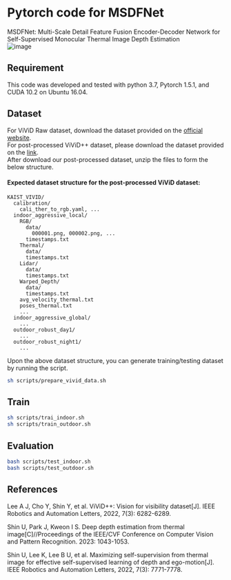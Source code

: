 # Pytorch code for MSDFNet
MSDFNet: Multi-Scale Detail Feature Fusion Encoder-Decoder Network for Self-Supervised Monocular Thermal Image Depth Estimation    
![image](https://github.com/CabbageZhi/MSDFNet/assets/103650178/4b83ad91-f348-411f-ae22-bc225b457d47)

## Requirement
This code was developed and tested with python 3.7, Pytorch 1.5.1, and CUDA 10.2 on Ubuntu 16.04.
## Dataset
For ViViD Raw dataset, download the dataset provided on the [official website](https://sites.google.com/view/dgbicra2019-vivid/).  
For post-processed ViViD++ dataset, please download the dataset provided on the [link](https://urserver.kaist.ac.kr/publicdata/ViViD++/download_links.txt).  
After download our post-processed dataset, unzip the files to form the below structure.  
#### Expected dataset structure for the post-processed ViViD dataset:
```
KAIST_VIVID/
  calibration/
    cali_ther_to_rgb.yaml, ...
  indoor_aggressive_local/
    RGB/
      data/
        000001.png, 000002.png, ...
      timestamps.txt
    Thermal/
      data/
      timestamps.txt
    Lidar/
      data/
      timestamps.txt
    Warped_Depth/
      data/
      timestamps.txt
    avg_velocity_thermal.txt
    poses_thermal.txt
    ...
  indoor_aggressive_global/
    ...	
  outdoor_robust_day1/
    ...
  outdoor_robust_night1/
    ...
```

Upon the above dataset structure, you can generate training/testing dataset by running the script.
```bash
sh scripts/prepare_vivid_data.sh
```
## Train

```bash
sh scripts/trai_indoor.sh
sh scripts/train_outdoor.sh
```

## Evaluation

```bash
bash scripts/test_indoor.sh
bash scripts/test_outdoor.sh
```

## References

Lee A J, Cho Y, Shin Y, et al. ViViD++: Vision for visibility dataset[J]. IEEE Robotics and Automation Letters, 2022, 7(3): 6282-6289.

Shin U, Park J, Kweon I S. Deep depth estimation from thermal image[C]//Proceedings of the IEEE/CVF Conference on Computer Vision and Pattern Recognition. 2023: 1043-1053.

Shin U, Lee K, Lee B U, et al. Maximizing self-supervision from thermal image for effective self-supervised learning of depth and ego-motion[J]. IEEE Robotics and Automation Letters, 2022, 7(3): 7771-7778.
